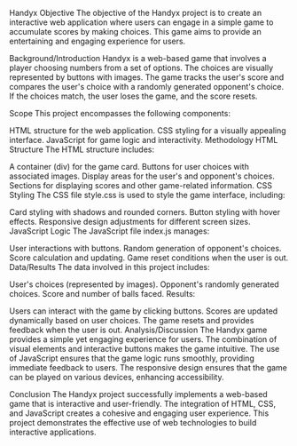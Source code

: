 Handyx
Objective
The objective of the Handyx project is to create an interactive web application where users can engage in a simple game to accumulate scores by making choices. This game aims to provide an entertaining and engaging experience for users.

Background/Introduction
Handyx is a web-based game that involves a player choosing numbers from a set of options. The choices are visually represented by buttons with images. The game tracks the user's score and compares the user's choice with a randomly generated opponent's choice. If the choices match, the user loses the game, and the score resets.

Scope
This project encompasses the following components:

HTML structure for the web application.
CSS styling for a visually appealing interface.
JavaScript for game logic and interactivity.
Methodology
HTML Structure
The HTML structure includes:

A container (div) for the game card.
Buttons for user choices with associated images.
Display areas for the user's and opponent's choices.
Sections for displaying scores and other game-related information.
CSS Styling
The CSS file style.css is used to style the game interface, including:

Card styling with shadows and rounded corners.
Button styling with hover effects.
Responsive design adjustments for different screen sizes.
JavaScript Logic
The JavaScript file index.js manages:

User interactions with buttons.
Random generation of opponent's choices.
Score calculation and updating.
Game reset conditions when the user is out.
Data/Results
The data involved in this project includes:

User's choices (represented by images).
Opponent's randomly generated choices.
Score and number of balls faced.
Results:

Users can interact with the game by clicking buttons.
Scores are updated dynamically based on user choices.
The game resets and provides feedback when the user is out.
Analysis/Discussion
The Handyx game provides a simple yet engaging experience for users. The combination of visual elements and interactive buttons makes the game intuitive. The use of JavaScript ensures that the game logic runs smoothly, providing immediate feedback to users. The responsive design ensures that the game can be played on various devices, enhancing accessibility.

Conclusion
The Handyx project successfully implements a web-based game that is interactive and user-friendly. The integration of HTML, CSS, and JavaScript creates a cohesive and engaging user experience. This project demonstrates the effective use of web technologies to build interactive applications.
